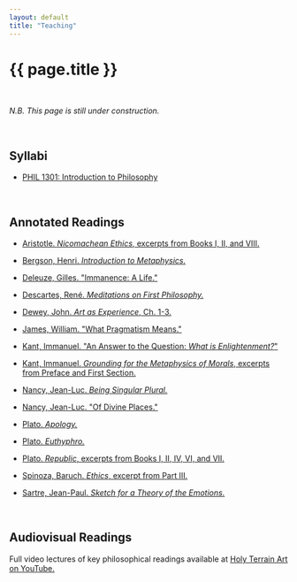 ```yaml
---
layout: default
title: "Teaching"
---
```


# {{ page.title }}

<br>

*N.B. This page is still under construction.*

<br>

## Syllabi

* [PHIL 1301: Introduction to Philosophy](/assets/pdfs/hillj-phil1301-syllabus.pdf)

<br>


## Annotated Readings

* [Aristotle. *Nicomachean Ethics*, excerpts from Books I, II, and VIII.](/assets/pdfs/annotations/)

* [Bergson, Henri. *Introduction to Metaphysics.*](/assets/pdfs/annotations/)

* [Deleuze, Gilles. "Immanence: A Life."](/assets/pdfs/annotations/)

* [Descartes, René. *Meditations on First Philosophy.*](/assets/pdfs/annotations/)

* [Dewey, John. *Art as Experience*, Ch. 1-3.](/assets/pdfs/annotations/)

* [James, William. "What Pragmatism Means."](/assets/pdfs/annotations/)

* [Kant, Immanuel. "An Answer to the Question: *What is Enlightenment?*"](/assets/pdfs/annotations/)

* [Kant, Immanuel. *Grounding for the Metaphysics of Morals*, excerpts from Preface and First Section.](/assets/pdfs/annotations/)

* [Nancy, Jean-Luc. *Being Singular Plural.*](/assets/pdfs/annotations/)

* [Nancy, Jean-Luc. "Of Divine Places."](/assets/pdfs/annotations/)

* [Plato. *Apology.*](/assets/pdfs/annotations/)

* [Plato. *Euthyphro.*](/assets/pdfs/annotations/)

* [Plato. *Republic*, excerpts from Books I, II, IV, VI, and VII.](/assets/pdfs/annotations/)

* [Spinoza, Baruch. *Ethics*, excerpt from Part III.](/assets/pdfs/annotations/)

* [Sartre, Jean-Paul. *Sketch for a Theory of the Emotions.*](/assets/pdfs/annotations/)

<br>


## Audiovisual Readings

Full video lectures of key philosophical readings available at [Holy Terrain Art on YouTube.](https://www.YouTube.com/@HolyTerrainArt/)
